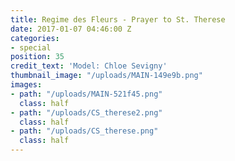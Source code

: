 ```yaml
---
title: Regime des Fleurs - Prayer to St. Therese
date: 2017-01-07 04:46:00 Z
categories:
- special
position: 35
credit_text: 'Model: Chloe Sevigny'
thumbnail_image: "/uploads/MAIN-149e9b.png"
images:
- path: "/uploads/MAIN-521f45.png"
  class: half
- path: "/uploads/CS_therese2.png"
  class: half
- path: "/uploads/CS_therese.png"
  class: half
---
```



